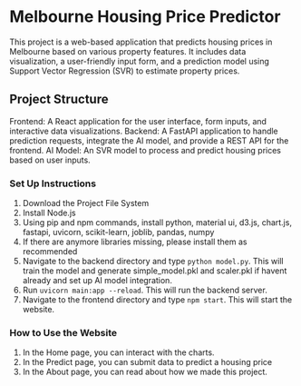 # Melbourne Housing Price Predictor #

This project is a web-based application that predicts housing prices in Melbourne based on various property features. It includes data visualization, a user-friendly input form, and a prediction model using Support Vector Regression (SVR) to estimate property prices.

## Project Structure ##

Frontend: A React application for the user interface, form inputs, and interactive data visualizations.
Backend: A FastAPI application to handle prediction requests, integrate the AI model, and provide a REST API for the frontend.
AI Model: An SVR model to process and predict housing prices based on user inputs.

### Set Up Instructions ###

1. Download the Project File System
2. Install Node.js
3. Using pip and npm commands, install python, material ui, d3.js, chart.js, fastapi, uvicorn, scikit-learn, joblib, pandas, numpy
4. If there are anymore libraries missing, please install them as recommended
5. Navigate to the backend directory and type `python model.py`. This will train the model and generate simple_model.pkl and scaler.pkl if havent already and set up AI model integration.
6. Run `uvicorn main:app --reload`. This will run the backend server.
7. Navigate to the frontend directory and type `npm start`. This will start the website.

### How to Use the Website ###

1. In the Home page, you can interact with the charts.
2. In the Predict page, you can submit data to predict a housing price
3. In the About page, you can read about how we made this project.



